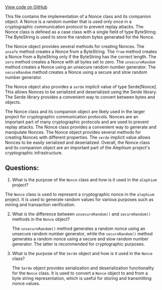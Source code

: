 [View code on GitHub](https://github.com/alephium/alephium/protocol/src/main/scala/org/alephium/protocol/model/Nonce.scala)

This file contains the implementation of a Nonce class and its companion object. A Nonce is a random number that is used only once in a cryptographic communication protocol to prevent replay attacks. The Nonce class is defined as a case class with a single field of type ByteString. The ByteString is used to store the random bytes generated for the Nonce.

The Nonce object provides several methods for creating Nonces. The `unsafe` method creates a Nonce from a ByteString. The `from` method creates a Nonce from a ByteString only if the ByteString has the correct length. The `zero` method creates a Nonce with all bytes set to zero. The `unsecureRandom` method creates a Nonce using an unsecure random number generator. The `secureRandom` method creates a Nonce using a secure and slow random number generator.

The Nonce object also provides a `serde` implicit value of type Serde[Nonce]. This allows Nonces to be serialized and deserialized using the Serde library. The Serde library provides a convenient way to convert between bytes and objects.

The Nonce class and its companion object are likely used in the larger project for cryptographic communication protocols. Nonces are an important part of many cryptographic protocols and are used to prevent replay attacks. The Nonce class provides a convenient way to generate and manipulate Nonces. The Nonce object provides several methods for creating Nonces with different properties. The `serde` implicit value allows Nonces to be easily serialized and deserialized. Overall, the Nonce class and its companion object are an important part of the Alephium project's cryptographic infrastructure.
## Questions: 
 1. What is the purpose of the `Nonce` class and how is it used in the `alephium` project?
   
   The `Nonce` class is used to represent a cryptographic nonce in the `alephium` project. It is used to generate random values for various purposes such as mining and transaction verification.

2. What is the difference between `unsecureRandom()` and `secureRandom()` methods in the `Nonce` object?
   
   The `unsecureRandom()` method generates a random nonce using an unsecure random number generator, while the `secureRandom()` method generates a random nonce using a secure and slow random number generator. The latter is recommended for cryptographic purposes.

3. What is the purpose of the `Serde` object and how is it used in the `Nonce` class?
   
   The `Serde` object provides serialization and deserialization functionality for the `Nonce` class. It is used to convert a `Nonce` object to and from a byte string representation, which is useful for storing and transmitting nonce values.